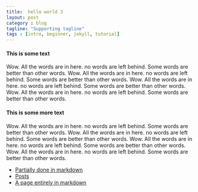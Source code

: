 ```yaml
---
title:  hello world 3
layout: post
category : blog
tagline: "Supporting tagline"
tags : [intro, beginner, jekyll, tutorial]
---
```


#### This is some text
Wow.  All the words are in here.  no words are left behind.  Some words are better than other words.  Wow.  All the words are in here.  no words are left behind.  Some words are better than other words.  Wow.  All the words are in here.  no words are left behind.  Some words are better than other words.  Wow.  All the words are in here.  no words are left behind.  Some words are better than other words.

#### This is some more text
Wow.  All the words are in here.  no words are left behind.  Some words are better than other words.  Wow.  All the words are in here.  no words are left behind.  Some words are better than other words.  Wow.  All the words are in here.  no words are left behind.  Some words are better than other words.  Wow.  All the words are in here.  no words are left behind.  Some words are better than other words.

* [Partially done in markdown ](page2.html)
* [Posts](page3.html)
* [A page entirely in markdown](page4.html)
